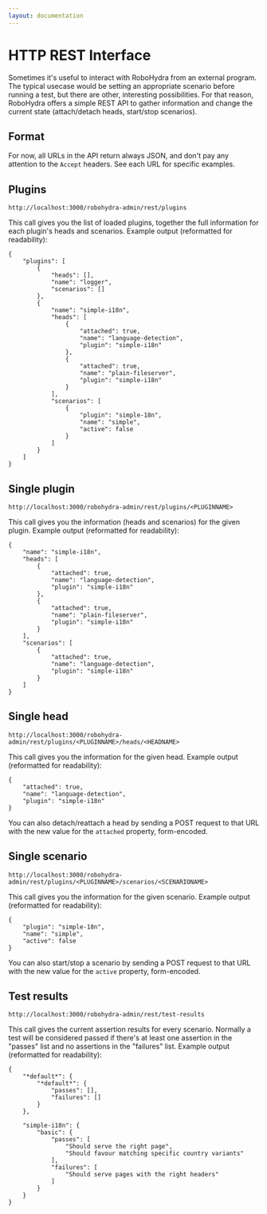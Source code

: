 ```yaml
---
layout: documentation
---
```

HTTP REST Interface
===================

Sometimes it's useful to interact with RoboHydra from an external
program. The typical usecase would be setting an appropriate scenario
before running a test, but there are other, interesting
possibilities. For that reason, RoboHydra offers a simple REST API to
gather information and change the current state (attach/detach heads,
start/stop scenarios).

Format
------

For now, all URLs in the API return always JSON, and don't pay any
attention to the `Accept` headers. See each URL for specific examples.

Plugins
-------

    http://localhost:3000/robohydra-admin/rest/plugins

This call gives you the list of loaded plugins, together the full
information for each plugin's heads and scenarios. Example output
(reformatted for readability):

    {
        "plugins": [
            {
                "heads": [],
                "name": "logger",
                "scenarios": []
            },
            {
                "name": "simple-i18n",
                "heads": [
                    {
                        "attached": true,
                        "name": "language-detection",
                        "plugin": "simple-i18n"
                    },
                    {
                        "attached": true,
                        "name": "plain-fileserver",
                        "plugin": "simple-i18n"
                    }
                ],
                "scenarios": [
                    {
                        "plugin": "simple-18n",
                        "name": "simple",
                        "active": false
                    }
                ]
            }
        ]
    }

Single plugin
-------------

    http://localhost:3000/robohydra-admin/rest/plugins/<PLUGINNAME>

This call gives you the information (heads and scenarios) for the
given plugin. Example output (reformatted for readability):

    {
        "name": "simple-i18n",
        "heads": [
            {
                "attached": true,
                "name": "language-detection",
                "plugin": "simple-i18n"
            },
            {
                "attached": true,
                "name": "plain-fileserver",
                "plugin": "simple-i18n"
            }
        ],
        "scenarios": [
            {
                "attached": true,
                "name": "language-detection",
                "plugin": "simple-i18n"
            }
        ]
    }

Single head
-----------

    http://localhost:3000/robohydra-admin/rest/plugins/<PLUGINNAME>/heads/<HEADNAME>

This call gives you the information for the given head. Example output
(reformatted for readability):

    {
        "attached": true,
        "name": "language-detection",
        "plugin": "simple-i18n"
    }

You can also detach/reattach a head by sending a POST request to that
URL with the new value for the `attached` property, form-encoded.

Single scenario
---------------

    http://localhost:3000/robohydra-admin/rest/plugins/<PLUGINNAME>/scenarios/<SCENARIONAME>

This call gives you the information for the given scenario. Example
output (reformatted for readability):

    {
        "plugin": "simple-18n",
        "name": "simple",
        "active": false
    }

You can also start/stop a scenario by sending a POST request to that
URL with the new value for the `active` property, form-encoded.

Test results
------------

    http://localhost:3000/robohydra-admin/rest/test-results

This call gives the current assertion results for every
scenario. Normally a test will be considered passed if there's at
least one assertion in the "passes" list and no assertions in the
"failures" list. Example output (reformatted for readability):

    {
        "*default*": {
            "*default*": {
                "passes": [],
                "failures": []
            }
        },

        "simple-i18n": {
            "basic": {
                "passes": [
                    "Should serve the right page",
                    "Should favour matching specific country variants"
                ],
                "failures": [
                    "Should serve pages with the right headers"
                ]
            }
        }
    }
